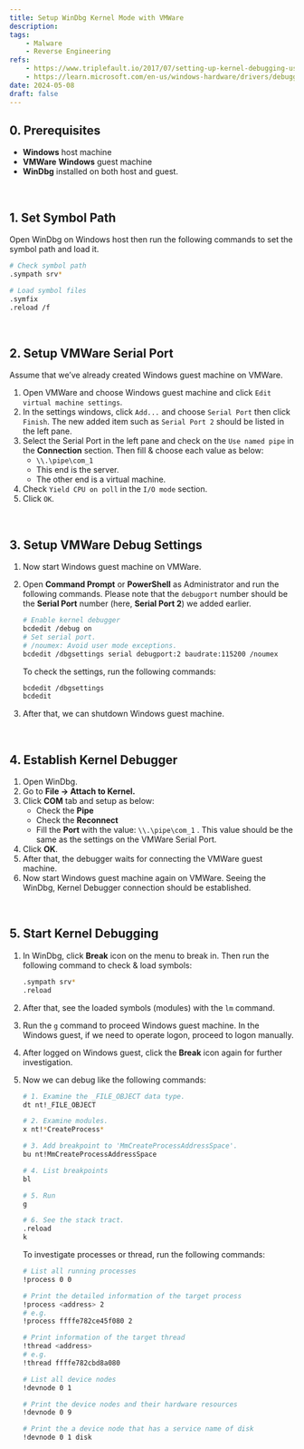 ```yaml
---
title: Setup WinDbg Kernel Mode with VMWare
description: 
tags:
    - Malware
    - Reverse Engineering
refs:
    - https://www.triplefault.io/2017/07/setting-up-kernel-debugging-using.html
    - https://learn.microsoft.com/en-us/windows-hardware/drivers/debugger/getting-started-with-windbg--kernel-mode-
date: 2024-05-08
draft: false
---
```


## 0. Prerequisites

- **Windows** host machine
- **VMWare** **Windows** guest machine
- **WinDbg** installed on both host and guest.

<br />

## 1. Set Symbol Path

Open WinDbg on Windows host then run the following commands to set the symbol path and load it.

```bash
# Check symbol path
.sympath srv*

# Load symbol files
.symfix
.reload /f
```

<br />

## 2. Setup VMWare Serial Port

Assume that we’ve already created Windows guest machine on VMWare.

1. Open VMWare and choose Windows guest machine and click `Edit virtual machine settings`.
2. In the settings windows, click `Add...` and choose `Serial Port` then click `Finish`. The new added item such as `Serial Port 2` should be listed in the left pane. 
3. Select the Serial Port in the left pane and check on the `Use named pipe` in the **Connection** section. Then fill & choose each value as below:
    - `\\.\pipe\com_1`
    - This end is the server.
    - The other end is a virtual machine.
4. Check `Yield CPU on poll` in the `I/O mode` section.
5. Click `OK`.

<br />

## 3. Setup VMWare Debug Settings

1. Now start Windows guest machine on VMWare.
2. Open **Command Prompt** or **PowerShell** as Administrator and run the following commands. Please note that the `debugport` number should be the **Serial Port** number (here, **Serial Port 2**) we added earlier.
    
    ```bash
    # Enable kernel debugger
    bcdedit /debug on
    # Set serial port.
    # /noumex: Avoid user mode exceptions.
    bcdedit /dbgsettings serial debugport:2 baudrate:115200 /noumex
    ```
    
    To check the settings, run the following commands:
    
    ```bash
    bcdedit /dbgsettings
    bcdedit
    ```
    
3. After that, we can shutdown Windows guest machine.

<br />

## 4. Establish Kernel Debugger

1. Open WinDbg.
2. Go to **File → Attach to Kernel.**
3. Click **COM** tab and setup as below:
    - Check the **Pipe**
    - Check the **Reconnect**
    - Fill the **Port** with the value: `\\.\pipe\com_1` . This value should be the same as the settings on the VMWare Serial Port.
4. Click **OK**.
5. After that, the debugger waits for connecting the VMWare guest machine.
6. Now start Windows guest machine again on VMWare. Seeing the WinDbg, Kernel Debugger connection should be established.

<br />

## 5. Start Kernel Debugging

1. In WinDbg, click **Break** icon on the menu to break in. Then run the following command to check & load symbols:
    
    ```bash
    .sympath srv*
    .reload
    ```
    
2. After that, see the loaded symbols (modules) with the `lm` command.
3. Run the `g` command to proceed Windows guest machine. In the Windows guest, if we need to operate logon, proceed to logon manually.
4. After logged on Windows guest, click the **Break** icon again for further investigation.
5. Now we can debug like the following commands:

    ```sh
    # 1. Examine the _FILE_OBJECT data type.
    dt nt!_FILE_OBJECT

    # 2. Examine modules.
    x nt!*CreateProcess*

    # 3. Add breakpoint to 'MmCreateProcessAddressSpace'.
    bu nt!MmCreateProcessAddressSpace

    # 4. List breakpoints
    bl

    # 5. Run
    g

    # 6. See the stack tract.
    .reload
    k
    ```

    To investigate processes or thread, run the following commands:

    ```sh
    # List all running processes
    !process 0 0

    # Print the detailed information of the target process
    !process <address> 2
    # e.g.
    !process ffffe782ce45f080 2

    # Print information of the target thread
    !thread <address>
    # e.g.
    !thread ffffe782cbd8a080

    # List all device nodes
    !devnode 0 1

    # Print the device nodes and their hardware resources
    !devnode 0 9

    # Print the a device node that has a service name of disk
    !devnode 0 1 disk
    ```
